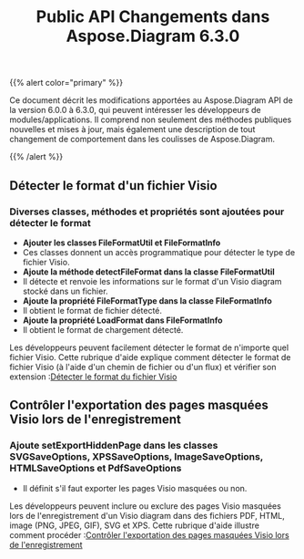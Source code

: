 ﻿---
title: Public API Changements dans Aspose.Diagram 6.3.0
type: docs
weight: 40
url: /fr/java/public-api-changes-in-aspose-diagram-6-3-0/
---
{{% alert color="primary" %}} 

Ce document décrit les modifications apportées au Aspose.Diagram API de la version 6.0.0 à 6.3.0, qui peuvent intéresser les développeurs de modules/applications. Il comprend non seulement des méthodes publiques nouvelles et mises à jour, mais également une description de tout changement de comportement dans les coulisses de Aspose.Diagram.

{{% /alert %}} 
## **Détecter le format d'un fichier Visio**
### **Diverses classes, méthodes et propriétés sont ajoutées pour détecter le format**
- **Ajouter les classes FileFormatUtil et FileFormatInfo** 
 - Ces classes donnent un accès programmatique pour détecter le type de fichier Visio.
- **Ajoute la méthode detectFileFormat dans la classe FileFormatUtil** 
 - Il détecte et renvoie les informations sur le format d'un Visio diagram stocké dans un fichier.
- **Ajoute la propriété FileFormatType dans la classe FileFormatInfo** 
 - Il obtient le format de fichier détecté.
- **Ajoute la propriété LoadFormat dans FileFormatInfo** 
 - Il obtient le format de chargement détecté.

 Les développeurs peuvent facilement détecter le format de n'importe quel fichier Visio. Cette rubrique d'aide explique comment détecter le format de fichier Visio (à l'aide d'un chemin de fichier ou d'un flux) et vérifier son extension :[Détecter le format du fichier Visio](/diagram/fr/java/introduction/#Introduction-DetecttheFormatofVisioFile)
## **Contrôler l'exportation des pages masquées Visio lors de l'enregistrement**
### **Ajoute setExportHiddenPage dans les classes SVGSaveOptions, XPSSaveOptions, ImageSaveOptions, HTMLSaveOptions et PdfSaveOptions**
- Il définit s'il faut exporter les pages Visio masquées ou non.

 Les développeurs peuvent inclure ou exclure des pages Visio masquées lors de l'enregistrement d'un Visio diagram dans des fichiers PDF, HTML, image (PNG, JPEG, GIF), SVG et XPS. Cette rubrique d'aide illustre comment procéder :[Contrôler l'exportation des pages masquées Visio lors de l'enregistrement](/diagram/fr/java/set-orientation-and-control-the-export-of-hidden-visio-pages-on-saving/#control-the-export-of-hidden-visio-pages-on-saving)

